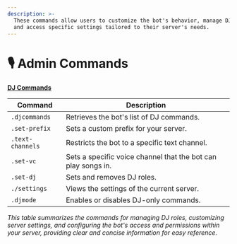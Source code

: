 ```yaml
---
description: >-
  These commands allow users to customize the bot's behavior, manage DJ roles,
  and access specific settings tailored to their server's needs.
---
```


# 🎙️ Admin Commands

[**DJ Commands**](../musicobot-and-dj-roles/)

| Command          | Description                                                   |
| ---------------- | ------------------------------------------------------------- |
| `.djcommands`    | Retrieves the bot's list of DJ commands.                      |
| `.set-prefix`    | Sets a custom prefix for your server.                         |
| `.text-channels` | Restricts the bot to a specific text channel.                 |
| `.set-vc`        | Sets a specific voice channel that the bot can play songs in. |
| `.set-dj`        | Sets and removes DJ roles.                                    |
| `./settings`     | Views the settings of the current server.                     |
| `.djmode`        | Enables or disables DJ-only commands.                         |

_This table summarizes the commands for managing DJ roles, customizing server settings, and configuring the bot's access and permissions within your server, providing clear and concise information for easy reference._

